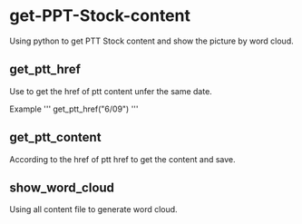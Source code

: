 # get-PPT-Stock-content
Using python to get PTT Stock content and show the picture by word cloud.


## get_ptt_href
Use to get the href of ptt content unfer the same date. 

Example
'''
get_ptt_href("6/09")
'''

## get_ptt_content
According to the href of ptt href to get the content and save.

## show_word_cloud
Using all content file to generate word cloud.
